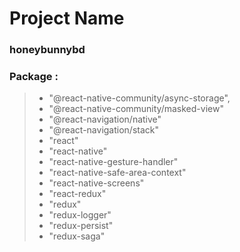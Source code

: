 # Project Name

### honeybunnybd

### Package :

> - "@react-native-community/async-storage",
> - "@react-native-community/masked-view"
> - "@react-navigation/native"
> - "@react-navigation/stack"
> - "react"
> - "react-native"
> - "react-native-gesture-handler"
> - "react-native-safe-area-context"
> - "react-native-screens"
> - "react-redux"
> - "redux"
> - "redux-logger"
> - "redux-persist"
> - "redux-saga"
